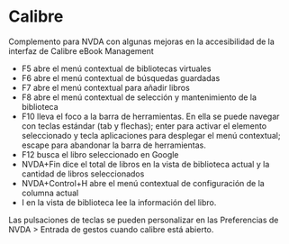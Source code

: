 # Calibre
Complemento para NVDA con algunas mejoras en la accesibilidad de la interfaz de Calibre eBook Management 

* F5 abre el menú contextual de bibliotecas virtuales 
* F6 abre el menú contextual de búsquedas guardadas 
* F7 abre el menú contextual para añadir libros 
* F8 abre el menú contextual de selección y mantenimiento de la biblioteca 
* F10 lleva el  foco a la barra de herramientas. En ella se puede navegar con teclas estándar (tab y flechas); enter para activar el elemento seleccionado y tecla aplicaciones para desplegar el menú contextual; escape para abandonar la barra de herramientas.
* F12 busca el libro seleccionado en Google
* NVDA+Fin dice el total de libros en la vista de biblioteca actual y la cantidad de libros seleccionados
* NVDA+Control+H abre el menú contextual de configuración de la columna actual 
* I en la vista de biblioteca lee la información del libro.

Las pulsaciones de teclas se pueden personalizar en las Preferencias de NVDA > Entrada de gestos cuando calibre está abierto. 
